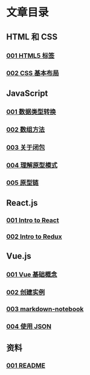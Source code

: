 # 文章目录

## HTML 和 CSS

### [001 HTML5 标签](/HTML_and_CSS/HTML5入门.md)

### [002 CSS 基本布局](/HTML_and_CSS/CSS布局入门.md)


## JavaScript

### [001 数据类型转换](/JavaScript/数据类型转换.md)

### [002 数组方法](/JavaScript/array.md)

### [003 关于闭包](/JavaScript/20200604闭包.md)

### [004 理解原型模式](/JavaScript/prototype.md)

### [005 原型链](/JavaScript/原型链.md)

## React.js

### [001 Intro to React](/React/IntroToReact.md)

### [002 Intro to Redux](/React/IntroToRedux.md)

## Vue.js

### [001 Vue 基础概念](/Vue/vue入门.md)

### [002 创建实例](/Vue/创建实例.md)

### [003 markdown-notebook](/Vue/markdown-notebook.md)

### [004 使用 JSON](/Vue/superHero-demo.md)

## 资料

### [001 README](/资料/README.md)